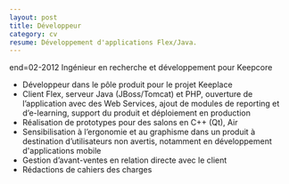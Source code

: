 ```yaml
---
layout: post
title: Développeur
category: cv
resume: Développement d'applications Flex/Java.
---
```

end=02-2012
Ingénieur en recherche et développement pour Keepcore

* Développeur dans le pôle produit pour le projet Keeplace
* Client Flex, serveur Java (JBoss/Tomcat) et PHP, ouverture de l’application avec des Web Services, ajout de modules de reporting et d’e-learning, support du produit et déploiement en production
* Réalisation de prototypes pour des salons en C++ (Qt), Air
* Sensibilisation à l’ergonomie et au graphisme dans un produit à destination d’utilisateurs non avertis, notamment en développement d'applications mobile
* Gestion d’avant-ventes en relation directe avec le client
* Rédactions de cahiers des charges